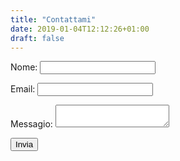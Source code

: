 ```yaml
---
title: "Contattami"
date: 2019-01-04T12:12:26+01:00
draft: false
---
```


<form action="https://formspree.io/ciao@abcrypto.co" method="POST" />
<p>
    <label>Nome: <input type="text" name="name" /></label>   
  </p>
  <p>
    <label>Email: <input type="email" name="_replyto" /></label>
  </p>
  <p>
    <input type="text" name="_gotcha" style="display:none" />
  </p>
  <p>
    <label>Messagio: <textarea name="message"></textarea></label>
  </p>
  <p>
    <button type="submit">Invia</button>
  </p>
</form>





